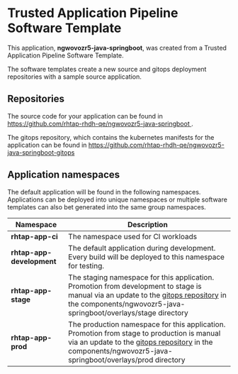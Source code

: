 # Trusted Application Pipeline Software Template

This application, **ngwovozr5-java-springboot**, was created from a Trusted Application Pipeline Software Template.

The software templates create a new source and gitops deployment repositories with a sample source application. 

## Repositories

The source code for your application can be found in [https://github.com/rhtap-rhdh-qe/ngwovozr5-java-springboot ](https://github.com/rhtap-rhdh-qe/ngwovozr5-java-springboot ).
 
The gitops repository, which contains the kubernetes manifests for the application can be found in 
[https://github.com/rhtap-rhdh-qe/ngwovozr5-java-springboot-gitops ](https://github.com/rhtap-rhdh-qe/ngwovozr5-java-springboot-gitops ) 

## Application namespaces 

The default application will be found in the following namespaces. Applications can be deployed into unique namespaces or multiple software templates can also bet generated into the same group namespaces.  

|  Namespace   |  Description   |  
| -------- | -------- |
| **rhtap-app-ci** | The namespace used for CI workloads |
| **rhtap-app-development** | The default application during development. Every build will be deployed to this namespace for testing. |
| **rhtap-app-stage** | The staging namespace for this application. Promotion from development to stage is manual via an update to the [gitops repository](https://github.com/rhtap-rhdh-qe/ngwovozr5-java-springboot-gitops ) in the components/ngwovozr5-java-springboot/overlays/stage directory |
| **rhtap-app-prod** | The production namespace for this application. Promotion from stage to production is manual via an update to the [gitops repository](https://github.com/rhtap-rhdh-qe/ngwovozr5-java-springboot-gitops ) in the components/ngwovozr5-java-springboot/overlays/prod directory |